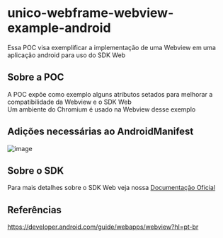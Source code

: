 # unico-webframe-webview-example-android
Essa POC visa exemplificar a implementação de uma Webview em uma aplicação android para uso do SDK Web

## Sobre a POC
A POC expõe como exemplo alguns atributos setados para melhorar a compatibilidade da Webview e o SDK Web<br>
Um ambiente do Chromium é usado na Webview desse exemplo

## Adições necessárias ao AndroidManifest
![image](https://user-images.githubusercontent.com/99362225/194572553-fde7718d-f4d8-4ec4-b5e0-7a64fb657bc2.png)

## Sobre o SDK
Para mais detalhes sobre o SDK Web veja nossa [Documentação Oficial](https://developers.unico.io/docs/check/guias/web/overview)

## Referências
https://developer.android.com/guide/webapps/webview?hl=pt-br


